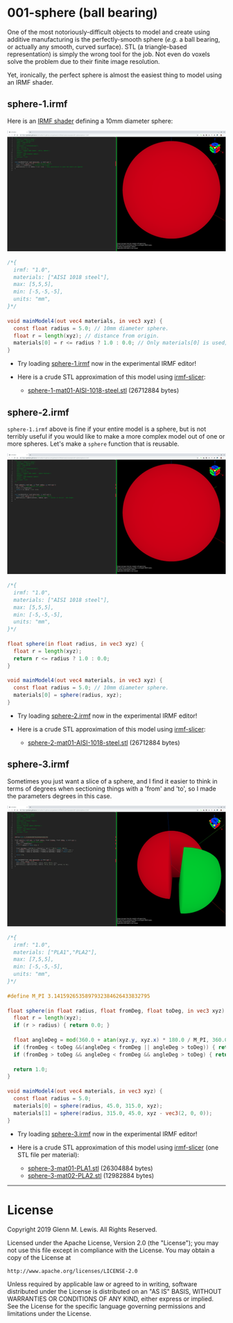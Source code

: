 # 001-sphere (ball bearing)

One of the most notoriously-difficult objects to model and create using additive manufacturing
is the perfectly-smooth sphere (*e.g.* a ball bearing, or actually any smooth, curved surface).
STL (a triangle-based representation) is simply the wrong tool for the job.
Not even do voxels solve the problem due to their finite image resolution.

Yet, ironically, the perfect sphere is almost the easiest thing to model using an IRMF shader.

## sphere-1.irmf

Here is an [IRMF shader](sphere-1.irmf) defining a 10mm diameter sphere:

![sphere-1.png](sphere-1.png)

```glsl
/*{
  irmf: "1.0",
  materials: ["AISI 1018 steel"],
  max: [5,5,5],
  min: [-5,-5,-5],
  units: "mm",
}*/

void mainModel4(out vec4 materials, in vec3 xyz) {
  const float radius = 5.0; // 10mm diameter sphere.
  float r = length(xyz); // distance from origin.
  materials[0] = r <= radius ? 1.0 : 0.0; // Only materials[0] is used; the others are ignored.
}
```

* Try loading [sphere-1.irmf](https://gmlewis.github.io/irmf-editor/?s=github.com/gmlewis/irmf/blob/master/examples/001-sphere/sphere-1.irmf) now in the experimental IRMF editor!

* Here is a crude STL approximation of this model
  using [irmf-slicer](https://github.com/gmlewis/irmf-slicer):
  - [sphere-1-mat01-AISI-1018-steel.stl](sphere-1-mat01-AISI-1018-steel.stl) (26712884 bytes)

## sphere-2.irmf

`sphere-1.irmf` above is fine if your entire model is a sphere, but is not
terribly useful if you would like to make a more complex model out of
one or more spheres. Let's make a `sphere` function that is reusable.

![sphere-2.png](sphere-2.png)

```glsl
/*{
  irmf: "1.0",
  materials: ["AISI 1018 steel"],
  max: [5,5,5],
  min: [-5,-5,-5],
  units: "mm",
}*/

float sphere(in float radius, in vec3 xyz) {
  float r = length(xyz);
  return r <= radius ? 1.0 : 0.0;
}

void mainModel4(out vec4 materials, in vec3 xyz) {
  const float radius = 5.0; // 10mm diameter sphere.
  materials[0] = sphere(radius, xyz);
}
```

* Try loading [sphere-2.irmf](https://gmlewis.github.io/irmf-editor/?s=github.com/gmlewis/irmf/blob/master/examples/001-sphere/sphere-2.irmf) now in the experimental IRMF editor!

* Here is a crude STL approximation of this model
  using [irmf-slicer](https://github.com/gmlewis/irmf-slicer):
  - [sphere-2-mat01-AISI-1018-steel.stl](sphere-2-mat01-AISI-1018-steel.stl) (26712884 bytes)

## sphere-3.irmf

Sometimes you just want a slice of a sphere, and I find it easier to think
in terms of degrees when sectioning things with a 'from' and 'to', so I
made the parameters degrees in this case.

![sphere-3.png](sphere-3.png)

```glsl
/*{
  irmf: "1.0",
  materials: ["PLA1","PLA2"],
  max: [7,5,5],
  min: [-5,-5,-5],
  units: "mm",
}*/

#define M_PI 3.1415926535897932384626433832795

float sphere(in float radius, float fromDeg, float toDeg, in vec3 xyz) {
  float r = length(xyz);
  if (r > radius) { return 0.0; }
  
  float angleDeg = mod(360.0 + atan(xyz.y, xyz.x) * 180.0 / M_PI, 360.0);
  if (fromDeg < toDeg &&(angleDeg < fromDeg || angleDeg > toDeg)) { return 0.0; }
  if (fromDeg > toDeg && angleDeg < fromDeg && angleDeg > toDeg) { return 0.0; }
  
  return 1.0;
}

void mainModel4(out vec4 materials, in vec3 xyz) {
  const float radius = 5.0;
  materials[0] = sphere(radius, 45.0, 315.0, xyz);
  materials[1] = sphere(radius, 315.0, 45.0, xyz - vec3(2, 0, 0));
}
```

* Try loading [sphere-3.irmf](https://gmlewis.github.io/irmf-editor/?s=github.com/gmlewis/irmf/blob/master/examples/001-sphere/sphere-3.irmf) now in the experimental IRMF editor!

* Here is a crude STL approximation of this model
  using [irmf-slicer](https://github.com/gmlewis/irmf-slicer)
  (one STL file per material):
  - [sphere-3-mat01-PLA1.stl](sphere-3-mat01-PLA1.stl) (26304884 bytes)
  - [sphere-3-mat02-PLA2.stl](sphere-3-mat02-PLA2.stl) (12982884 bytes)

----------------------------------------------------------------------

# License

Copyright 2019 Glenn M. Lewis. All Rights Reserved.

Licensed under the Apache License, Version 2.0 (the "License");
you may not use this file except in compliance with the License.
You may obtain a copy of the License at

    http://www.apache.org/licenses/LICENSE-2.0

Unless required by applicable law or agreed to in writing, software
distributed under the License is distributed on an "AS IS" BASIS,
WITHOUT WARRANTIES OR CONDITIONS OF ANY KIND, either express or implied.
See the License for the specific language governing permissions and
limitations under the License.
